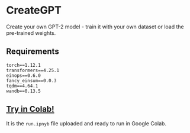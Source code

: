 # CreateGPT
Create your own GPT-2 model - train it with your own dataset or load the pre-trained weights.

## Requirements
```
torch==1.12.1
transformers==4.25.1
einops==0.6.0
fancy_einsum==0.0.3
tqdm==4.64.1
wandb==0.13.5
```

## [Try in Colab!](https://colab.research.google.com/drive/1JZxeCkI52-Wh8QRwloPxXGswc0d0f6XI?usp=sharing)
It is the ```run.ipnyb``` file uploaded and ready to run in Google Colab.

